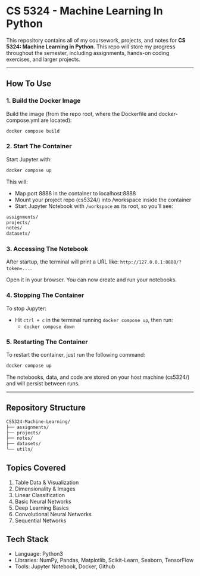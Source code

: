# CS 5324 - Machine Learning In Python

This repository contains all of my coursework, projects, and notes for **CS 5324: Machine Learning in Python**.
This repo will store my progress throughout the semester, including assignments, hands-on coding exercises, and larger projects.

---

## How To Use

### 1. Build the Docker Image

Build the image (from the repo root, where the Dockerfile and docker-compose.yml are located):

```bash
docker compose build
```


### 2. Start The Container

Start Jupyter with:

```bash
docker compose up
```

This will:

- Map port 8888 in the container to localhost:8888
- Mount your project repo (cs5324/) into /workspace inside the container
- Start Jupyter Notebook with `/workspace` as its root, so you’ll see:

```bash
assignments/
projects/
notes/
datasets/
```


### 3. Accessing The Notebook

After startup, the terminal will print a URL like: `http://127.0.0.1:8888/?token=...`.

Open it in your browser. You can now create and run your notebooks.


### 4. Stopping The Container

To stop Jupyter:

- Hit `ctrl + c` in the terminal running `docker compose up`, then run: 
  - `docker compose down`


### 5. Restarting The Container
To restart the container, just run the following command:

```bash
docker compose up
```

The notebooks, data, and code are stored on your host machine (cs5324/) and will persist between runs.


----


## Repository Structure  

```bash
CS5324-Machine-Learning/
├── assignments/
├── projects/
├── notes/
├── datasets/
└── utils/
```

## Topics Covered

1. Table Data & Visualization
2. Dimensionality & Images
3. Linear Classification
4. Basic Neural Networks
5. Deep Learning Basics
6. Convolutional Neural Networks
7. Sequential Networks

## Tech Stack

- Language: Python3
- Libraries: NumPy, Pandas, Matplotlib, Scikit-Learn, Seaborn, TensorFlow
- Tools: Jupyter Notebook, Docker, Github

